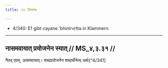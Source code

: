 ```yaml
---
title: ९४ टिप्पन्यः

---
```

- 4/340: E1 gibt cayane 'bhinirvṛtta in Klammern

____________________________________________


## नासमवायात् प्रयोजनेन स्यात् // MS_४,३.३१ //

नैतद् एवम्, असमवायात्। शब्दप्रयोजनेन शब्दार्थेनेत्य् अर्थः[^4/341]
